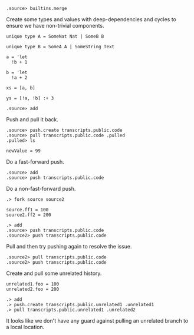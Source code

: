 ```ucm:hide
.source> builtins.merge
```

Create some types and values with deep-dependencies and cycles to ensure we have non-trivial components.

```unison
unique type A = SomeNat Nat | SomeB B

unique type B = SomeA A | SomeString Text

a = 'let
  !b + 1

b = 'let
  !a + 2

xs = [a, b]

ys = [!a, !b] :+ 3
```


```ucm:hide
.source> add
```

Push and pull it back.
```ucm
.source> push.create transcripts.public.code
.source> pull transcripts.public.code .pulled
.pulled> ls
```

```unison:hide
newValue = 99
```

Do a fast-forward push.
```ucm
.source> add
.source> push transcripts.public.code
```

Do a non-fast-forward push.
```ucm
.> fork source source2
```

```unison:hide
source.ff1 = 100
source2.ff2 = 200
```

```ucm:error
.> add
.source> push transcripts.public.code
.source2> push transcripts.public.code
```

Pull and then try pushing again to resolve the issue.
```ucm
.source2> pull transcripts.public.code
.source2> push transcripts.public.code
```

Create and pull some unrelated history.
```unison:hide
unrelated1.foo = 100
unrelated2.foo = 200
```
```ucm
.> add
.> push.create transcripts.public.unrelated1 .unrelated1
.> pull transcripts.public.unrelated1 .unrelated2
```

It looks like we don't have any guard against pulling an unrelated branch to a local location.
